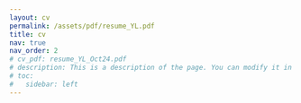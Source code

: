 ```yaml
---
layout: cv
permalink: /assets/pdf/resume_YL.pdf
title: cv
nav: true
nav_order: 2
# cv_pdf: resume_YL_Oct24.pdf
# description: This is a description of the page. You can modify it in '_pages/cv.md'. You can also change or remove the top pdf download button.
# toc:
#   sidebar: left
---
```

